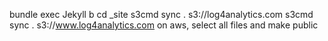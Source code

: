 bundle exec Jekyll b
cd _site
s3cmd sync . s3://log4analytics.com
s3cmd sync . s3://www.log4analytics.com
on aws, select all files and make public
